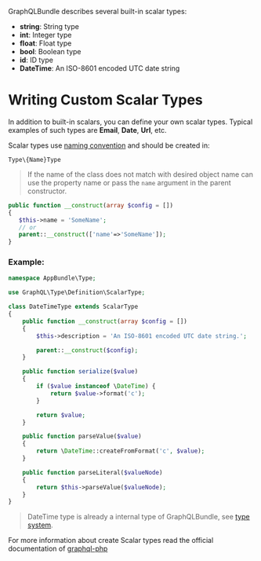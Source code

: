GraphQLBundle describes several built-in scalar types:

- **string**: String type
- **int**: Integer type
- **float**: Float type
- **bool**: Boolean type
- **id**: ID type
- **DateTime**: An ISO-8601 encoded UTC date string

# Writing Custom Scalar Types

In addition to built-in scalars, you can define your own scalar types. 
Typical examples of such types are **Email**, **Date**, **Url**, etc.

Scalar types use [naming convention](../08_Reference/02_Naming_Conventions.md) and should be created in:

`Type\{Name}Type`

>If the name of the class does not match with desired object name can use the property name or pass the `name` argument in the parent constructor.

````php
public function __construct(array $config = [])
{
   $this->name = 'SomeName';
   // or
   parent::__construct(['name'=>'SomeName']);
}
````

### Example:

````php
namespace AppBundle\Type;

use GraphQL\Type\Definition\ScalarType;

class DateTimeType extends ScalarType
{
    public function __construct(array $config = [])
    {
        $this->description = 'An ISO-8601 encoded UTC date string.';

        parent::__construct($config);
    }

    public function serialize($value)
    {
        if ($value instanceof \DateTime) {
            return $value->format('c');
        }

        return $value;
    }

    public function parseValue($value)
    {
        return \DateTime::createFromFormat('c', $value);
    }

    public function parseLiteral($valueNode)
    {
        return $this->parseValue($valueNode);
    }
}
````
> DateTime type is already a internal type of GraphQLBundle,
see [type system](00_Type_System.md).

For more information about create Scalar types read 
the official documentation of [graphql-php](http://webonyx.github.io/graphql-php/type-system/scalar-types/)